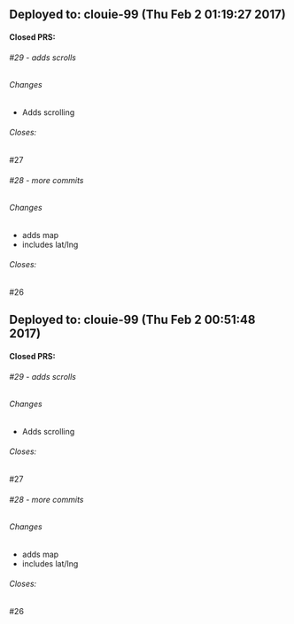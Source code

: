 ## Deployed to: clouie-99 (Thu Feb  2 01:19:27 2017)

#### Closed PRS:

###### #29 - adds scrolls

###### Changes
 
- Adds scrolling 


###### Closes:
 #27 

###### #28 - more commits

###### Changes
 
- adds map 
- includes lat/lng 


###### Closes:
 #26 

[meta_data]: {"clouie-99":{"old_sha":"77f0d9723c28eecf7ae9a2efda92fe39ec96e5f0","commit_sha":"56968422465cb76e1cb3641a989855df8583c5ea"}}

## Deployed to: clouie-99 (Thu Feb  2 00:51:48 2017)

#### Closed PRS:

###### #29 - adds scrolls

###### Changes
 
- Adds scrolling 


###### Closes:
 #27 

###### #28 - more commits

###### Changes
 
- adds map 
- includes lat/lng 


###### Closes:
 #26 

[meta_data]: {"clouie-99":{"old_sha":"77f0d9723c28eecf7ae9a2efda92fe39ec96e5f0","commit_sha":"c64087ff082babf9f1bac8642c9d7ab2dcb7dfd0"}}


